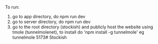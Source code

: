 To run:
1. go to app directory, do npm run dev
2. go to server directory, do npm run dev
3. go to the root directory (stockish) and publicly host the website using tmole (tunnelmolenet), to install do 'npm install -g tunnelmole' eg tunnelmole 5173#   S t o c k i s h 
